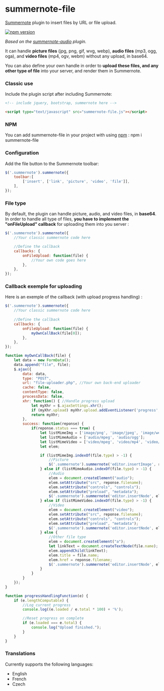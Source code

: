 # summernote-file

[Summernote](https://summernote.org/) plugin to insert files by URL or file upload.

[![npm version](https://badge.fury.io/js/summernote-file.svg)](https://badge.fury.io/js/summernote-file)

_Based on the [summernote-audio](https://github.com/taalendigitaal/summernote-audio) plugin._

It can handle **picture files** (jpg, png, gif, wvg, webp), **audio files** (mp3, ogg, oga), and **video files** (mp4, ogv, webm) without any upload, in base64.

You can also define your own handle in order to **upload these files, and any other type of file** into your server, and render them in Summernote.

### Classic use

Include the plugin script after including Summernote:

```html
<!-- include jquery, bootstrap, summernote here -->

<script type="text/javascript" src="summernote-file.js"></script>
```

### NPM

You can add summernote-file in your project with using [npm](https://www.npmjs.com/) : npm i summernote-file


### Configuration

Add the file button to the Summernote toolbar:

```javascript
$('.summernote').summernote({
    toolbar:[
        ['insert', ['link', 'picture', 'video', 'file']],
    ],
});
```

### File type

By default, the plugin can handle picture, audio, and video files, in **base64**.
In order to handle all type of files, **you have to implement the "onFileUpload" callback** for uploading them into you server :

```javascript
$('.summernote').summernote({
    //Your classic summernote code here

    //Define the callback
    callbacks: {
        onFileUpload: function(file) {
            //Your own code goes here
        },
    },
});
```

### Callback exemple for uploading

Here is an exemple of the callback (with upload progress handling) :

```javascript
$('.summernote').summernote({
    //Your classic summernote code here
    
    //Define the callback
    callbacks: {
        onFileUpload: function(file) {
            myOwnCallBack(file[0]);
        },
    },
});

function myOwnCallBack(file) {
    let data = new FormData();
    data.append("file", file);
    $.ajax({
        data: data,
        type: "POST",
        url: "file-uploader.php", //Your own back-end uploader
        cache: false,
        contentType: false,
        processData: false,
        xhr: function() { //Handle progress upload
            let myXhr = $.ajaxSettings.xhr();
            if (myXhr.upload) myXhr.upload.addEventListener('progress', progressHandlingFunction, false);
            return myXhr;
        },
        success: function(reponse) {
            if(reponse.status === true) {
                let listMimeImg = ['image/png', 'image/jpeg', 'image/webp', 'image/gif', 'image/svg'];
                let listMimeAudio = ['audio/mpeg', 'audio/ogg'];
                let listMimeVideo = ['video/mpeg', 'video/mp4', 'video/webm'];
                let elem;

                if (listMimeImg.indexOf(file.type) > -1) {
                    //Picture
                    $('.summernote').summernote('editor.insertImage', reponse.filename);
                } else if (listMimeAudio.indexOf(file.type) > -1) {
                    //Audio
                    elem = document.createElement("audio");
                    elem.setAttribute("src", reponse.filename);
                    elem.setAttribute("controls", "controls");
                    elem.setAttribute("preload", "metadata");
                    $('.summernote').summernote('editor.insertNode', elem);
                } else if (listMimeVideo.indexOf(file.type) > -1) {
                    //Video
                    elem = document.createElement("video");
                    elem.setAttribute("src", reponse.filename);
                    elem.setAttribute("controls", "controls");
                    elem.setAttribute("preload", "metadata");
                    $('.summernote').summernote('editor.insertNode', elem);
                } else {
                    //Other file type
                    elem = document.createElement("a");
                    let linkText = document.createTextNode(file.name);
                    elem.appendChild(linkText);
                    elem.title = file.name;
                    elem.href = reponse.filename;
                    $('.summernote').summernote('editor.insertNode', elem);
                }
            }
        }
    });
}

function progressHandlingFunction(e) {
    if (e.lengthComputable) {
        //Log current progress
        console.log((e.loaded / e.total * 100) + '%');

        //Reset progress on complete
        if (e.loaded === e.total) {
            console.log("Upload finished.");
        }
    }
}
```

### Translations

Currently supports the following languages:
* English
* French
* Czech
